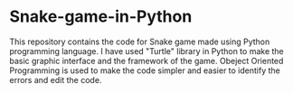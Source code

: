 # Snake-game-in-Python

This repository contains the code for Snake game made using Python programming language.
I have used "Turtle" library in Python to make the basic graphic interface and the framework of the game.
Obeject Oriented Programming is used to make the code simpler and easier to identify the errors and edit the code.

